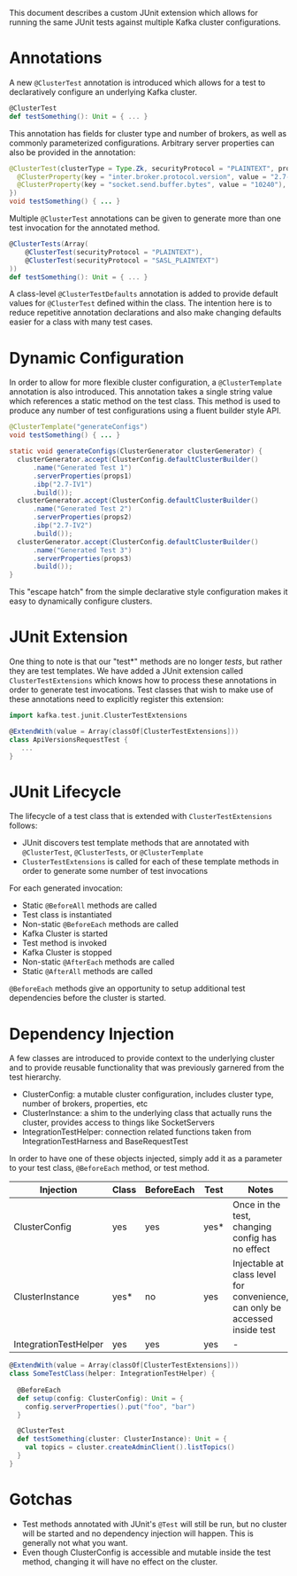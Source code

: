 This document describes a custom JUnit extension which allows for running the same JUnit tests against multiple Kafka 
cluster configurations.

# Annotations

A new `@ClusterTest` annotation is introduced which allows for a test to declaratively configure an underlying Kafka cluster.

```scala
@ClusterTest
def testSomething(): Unit = { ... }
```

This annotation has fields for cluster type and number of brokers, as well as commonly parameterized configurations. 
Arbitrary server properties can also be provided in the annotation:

```java
@ClusterTest(clusterType = Type.Zk, securityProtocol = "PLAINTEXT", properties = {
  @ClusterProperty(key = "inter.broker.protocol.version", value = "2.7-IV2"),
  @ClusterProperty(key = "socket.send.buffer.bytes", value = "10240"),
})
void testSomething() { ... }
```

Multiple `@ClusterTest` annotations can be given to generate more than one test invocation for the annotated method.

```scala
@ClusterTests(Array(
    @ClusterTest(securityProtocol = "PLAINTEXT"),
    @ClusterTest(securityProtocol = "SASL_PLAINTEXT")
))
def testSomething(): Unit = { ... }
```

A class-level `@ClusterTestDefaults` annotation is added to provide default values for `@ClusterTest` defined within 
the class. The intention here is to reduce repetitive annotation declarations and also make changing defaults easier 
for a class with many test cases.

# Dynamic Configuration

In order to allow for more flexible cluster configuration, a `@ClusterTemplate` annotation is also introduced. This 
annotation takes a single string value which references a static method on the test class. This method is used to 
produce any number of test configurations using a fluent builder style API.

```java
@ClusterTemplate("generateConfigs")
void testSomething() { ... }

static void generateConfigs(ClusterGenerator clusterGenerator) {
  clusterGenerator.accept(ClusterConfig.defaultClusterBuilder()
      .name("Generated Test 1")
      .serverProperties(props1)
      .ibp("2.7-IV1")
      .build());
  clusterGenerator.accept(ClusterConfig.defaultClusterBuilder()
      .name("Generated Test 2")
      .serverProperties(props2)
      .ibp("2.7-IV2")
      .build());
  clusterGenerator.accept(ClusterConfig.defaultClusterBuilder()
      .name("Generated Test 3")
      .serverProperties(props3)
      .build());
}
```

This "escape hatch" from the simple declarative style configuration makes it easy to dynamically configure clusters.


# JUnit Extension

One thing to note is that our "test*" methods are no longer _tests_, but rather they are test templates. We have added 
a JUnit extension called `ClusterTestExtensions` which knows how to process these annotations in order to generate test 
invocations. Test classes that wish to make use of these annotations need to explicitly register this extension:

```scala
import kafka.test.junit.ClusterTestExtensions

@ExtendWith(value = Array(classOf[ClusterTestExtensions]))
class ApiVersionsRequestTest {
   ...
}
```

# JUnit Lifecycle

The lifecycle of a test class that is extended with `ClusterTestExtensions` follows:

* JUnit discovers test template methods that are annotated with `@ClusterTest`, `@ClusterTests`, or `@ClusterTemplate`
* `ClusterTestExtensions` is called for each of these template methods in order to generate some number of test invocations

For each generated invocation:
* Static `@BeforeAll` methods are called
* Test class is instantiated
* Non-static `@BeforeEach` methods are called
* Kafka Cluster is started
* Test method is invoked
* Kafka Cluster is stopped
* Non-static `@AfterEach` methods are called
* Static `@AfterAll` methods are called

`@BeforeEach` methods give an opportunity to setup additional test dependencies before the cluster is started. 

# Dependency Injection

A few classes are introduced to provide context to the underlying cluster and to provide reusable functionality that was 
previously garnered from the test hierarchy.

* ClusterConfig: a mutable cluster configuration, includes cluster type, number of brokers, properties, etc
* ClusterInstance: a shim to the underlying class that actually runs the cluster, provides access to things like SocketServers
* IntegrationTestHelper: connection related functions taken from IntegrationTestHarness and BaseRequestTest

In order to have one of these objects injected, simply add it as a parameter to your test class, `@BeforeEach` method, or test method.

| Injection | Class | BeforeEach | Test | Notes
| --- | --- | --- | --- | --- |
| ClusterConfig | yes | yes | yes* | Once in the test, changing config has no effect |
| ClusterInstance | yes* | no | yes | Injectable at class level for convenience, can only be accessed inside test |
| IntegrationTestHelper | yes | yes | yes | - |

```scala
@ExtendWith(value = Array(classOf[ClusterTestExtensions]))
class SomeTestClass(helper: IntegrationTestHelper) {
 
  @BeforeEach
  def setup(config: ClusterConfig): Unit = {
    config.serverProperties().put("foo", "bar")
  }

  @ClusterTest
  def testSomething(cluster: ClusterInstance): Unit = {
    val topics = cluster.createAdminClient().listTopics()
  }
}
```

# Gotchas
* Test methods annotated with JUnit's `@Test` will still be run, but no cluster will be started and no dependency 
  injection will happen. This is generally not what you want.
* Even though ClusterConfig is accessible and mutable inside the test method, changing it will have no effect on the cluster.